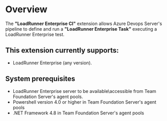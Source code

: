 ﻿# Overview

The <b>"LoadRunner Enterprise CI"</b> extension allows Azure Devops Server's pipeline to define and run a <b>"LoadRunner Enterprise Task"</b> executing a LoadRunner Enterprise test.

## This extension currently supports:

* LoadRunner Enterprise (any version).

## System prerequisites

* LoadRunner Enterprise server to be available\accessible from Team Foundation Server's agent pools.
* Powershell version 4.0 or higher in Team Foundation Server's agent pools
* .NET Framework 4.8 in Team Foundation Server's agent pools